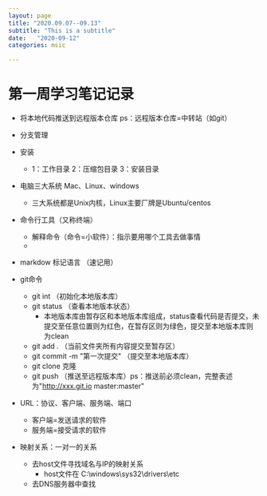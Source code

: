 ```yaml
---
layout: page
title: "2020.09.07--09.13"
subtitle: "This is a subtitle"
date:   "2020-09-12"
categories: msic

---
```


# 第一周学习笔记记录

- 将本地代码推送到远程版本仓库 ps：远程版本仓库=中转站（如git）
- 分支管理
- 安装
   - 1：工作目录  2：压缩包目录  3：安装目录

- 电脑三大系统 Mac、Linux、windows
   - 三大系统都是Unix内核，Linux主要厂牌是Ubuntu/centos    

- 命令行工具（又称终端）
   - 解释命令（命令=小软件）：指示要用哪个工具去做事情
   - 
- markdow 标记语言 （速记用）

- git命令
   - git int    （初始化本地版本库）
   - git status （查看本地版本状态）
      - 本地版本库由暂存区和本地版本库组成，status查看代码是否提交，未提交至任意位置则为红色，在暂存区则为绿色，提交至本地版本库则为clean
   - git add .  （当前文件夹所有内容提交至暂存区）
   - git commit -m "第一次提交"   （提交至本地版本库）
   - git clone 克隆 
   - git push   （推送至远程版本库）ps：推送前必须clean，完整表述为"http://xxx.git.io master:master"
  
- URL：协议、客户端、服务端、端口
   - 客户端=发送请求的软件
   - 服务端=接受请求的软件

- 映射关系：一对一的关系
   - 去host文件寻找域名与IP的映射关系
      - host文件在 C:\windows\sys32\drivers\etc
   - 去DNS服务器中查找